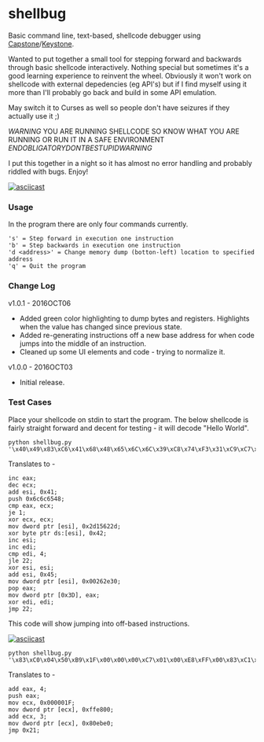 # shellbug
Basic command line, text-based, shellcode debugger using [Capstone](http://capstone-engine.org)/[Keystone](http://keystone-engine.org).

Wanted to put together a small tool for stepping forward and backwards through basic shellcode interactively. Nothing special but sometimes it's a good learning experience to reinvent the wheel. Obviously it won't work on shellcode with external depedencies (eg API's) but if I find myself using it more than I'll probably go back and build in some API emulation.

May switch it to Curses as well so people don't have seizures if they actually use it ;)

*WARNING* YOU ARE RUNNING SHELLCODE SO KNOW WHAT YOU ARE RUNNING OR RUN IT IN A SAFE ENVIRONMENT *ENDOBLIGATORYDONTBESTUPIDWARNING*

I put this together in a night so it has almost no error handling and probably riddled with bugs. Enjoy!

[![asciicast](https://asciinema.org/a/f5fal4a83ox1wowuzb197hwr2.png)](https://asciinema.org/a/f5fal4a83ox1wowuzb197hwr2)

### Usage

In the program there are only four commands currently.

```
's' = Step forward in execution one instruction
'b' = Step backwards in execution one instruction
'd <address>' = Change memory dump (botton-left) location to specified address
'q' = Quit the program
```

### Change Log

v1.0.1 - 2016OCT06
* Added green color highlighting to dump bytes and registers. Highlights when the value has changed since previous state.
* Added re-generating instructions off a new base address for when code jumps into the middle of an instruction.
* Cleaned up some UI elements and code - trying to normalize it.

v1.0.0 - 2016OCT03
* Initial release.

### Test Cases

Place your shellcode on stdin to start the program. The below shellcode is fairly straight forward and decent for testing - it will decode "Hello World".

```
python shellbug.py '\x40\x49\x83\xC6\x41\x68\x48\x65\x6C\x6C\x39\xC8\x74\xF3\x31\xC9\xC7\x06\x2D\x62\x15\x2D\x80\x36\x42\x46\x47\x83\xFF\x04\x7E\xF6\x31\xF6\x83\xC6\x45\xC7\x06\x30\x2E\x26\x00\x58\xA3\x3D\x00\x00\x00\x31\xFF\xEB\xE1'
```

Translates to -

```
inc eax;
dec ecx;
add esi, 0x41;
push 0x6c6c6548;
cmp eax, ecx;
je 1;
xor ecx, ecx;
mov dword ptr [esi], 0x2d15622d;
xor byte ptr ds:[esi], 0x42;
inc esi;
inc edi;
cmp edi, 4;
jle 22;
xor esi, esi;
add esi, 0x45;
mov dword ptr [esi], 0x00262e30;
pop eax;
mov dword ptr [0x3D], eax; 
xor edi, edi;
jmp 22;
```

This code will show jumping into off-based instructions.

[![asciicast](https://asciinema.org/a/bnjkksthhf3d8utfsaelekfjm.png)](https://asciinema.org/a/bnjkksthhf3d8utfsaelekfjm)

```
python shellbug.py '\x83\xC0\x04\x50\xB9\x1F\x00\x00\x00\xC7\x01\x00\xE8\xFF\x00\x83\xC1\x03\xC7\x01\xE0\xEB\x80\x00\xEB\x07'
```

Translates to -

```
add eax, 4;
push eax;
mov ecx, 0x000001F;
mov dword ptr [ecx], 0xffe800;
add ecx, 3;
mov dword ptr [ecx], 0x80ebe0;
jmp 0x21;
```

